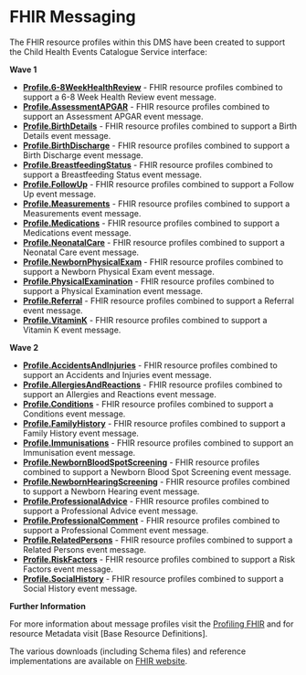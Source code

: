 # FHIR Messaging #

The FHIR resource profiles within this DMS have been created to support the Child Health Events Catalogue Service interface:

**Wave 1**

- **[Profile.6-8WeekHealthReview]** - FHIR resource profiles combined to support a 6-8 Week Health Review event message.
- **[Profile.AssessmentAPGAR]** - FHIR resource profiles combined to support an Assessment APGAR event message.
- **[Profile.BirthDetails]** - FHIR resource profiles combined to support a Birth Details event message.
- **[Profile.BirthDischarge]** - FHIR resource profiles combined to support a Birth Discharge event message.
- **[Profile.BreastfeedingStatus]** - FHIR resource profiles combined to support a Breastfeeding Status event message.
- **[Profile.FollowUp]** - FHIR resource profiles combined to support a Follow Up event message.
- **[Profile.Measurements]** - FHIR resource profiles combined to support a Measurements event message.
- **[Profile.Medications]** - FHIR resource profiles combined to support a Medications event message.
- **[Profile.NeonatalCare]** - FHIR resource profiles combined to support a Neonatal Care event message.
- **[Profile.NewbornPhysicalExam]** - FHIR resource profiles combined to support a Newborn Physical Exam event message.
- **[Profile.PhysicalExamination]** - FHIR resource profiles combined to support a Physical Examination event message. 
- **[Profile.Referral]** - FHIR resource profiles combined to support a Referral event message.
- **[Profile.VitaminK]** - FHIR resource profiles combined to support a Vitamin K event message.

**Wave 2**

- **[Profile.AccidentsAndInjuries]** - FHIR resource profiles combined to support an Accidents and Injuries event message.
- **[Profile.AllergiesAndReactions]** - FHIR resource profiles combined to support an Allergies and Reactions event message.
- **[Profile.Conditions]** - FHIR resource profiles combined to support a Conditions event message.
- **[Profile.FamilyHistory]** - FHIR resource profiles combined to support a Family History event message.
- **[Profile.Immunisations]** - FHIR resource profiles combined to support an Immunisation event message.  
- **[Profile.NewbornBloodSpotScreening]** - FHIR resource profiles combined to support a Newborn Blood Spot Screening event message.
- **[Profile.NewbornHearingScreening]** - FHIR resource profiles combined to support a Newborn Hearing event message.
- **[Profile.ProfessionalAdvice]** - FHIR resource profiles combined to support a Professional Advice event message.
- **[Profile.ProfessionalComment]** - FHIR resource profiles combined to support a Professional Comment event message.
- **[Profile.RelatedPersons]** - FHIR resource profiles combined to support a Related Persons event message.
- **[Profile.RiskFactors]** - FHIR resource profiles combined to support a Risk Factors event message.
- **[Profile.SocialHistory]** - FHIR resource profiles combined to support a Social History event message.


 
**Further Information**

For more information about message profiles visit the [Profiling FHIR] and for resource Metadata visit [Base Resource Definitions].

The various downloads (including Schema files) and reference implementations are available on [FHIR website]. 
 
[Profile.BirthDetails]: ../Profile.BirthDetails/Profile.BirthDetails.html
[Profile.AssessmentAPGAR]: ../Profile.AssessmentAPGAR/Profile.AssessmentAPGAR.html
[Profile.NeonatalCare]: ../Profile.NeonatalCare/Profile.NeonatalCare.html
[Profile.BirthDischarge]: ../Profile.BirthDischarge/Profile.BirthDischarge.html
[Profile.Referral]: ../Profile.Referral/Profile.Referral.html
[Profile.FollowUp]: ../Profile.FollowUp/Profile.FollowUp.html
[Profile.FamilyHistory]: ../Profile.FamilyHistory/Profile.FamilyHistory.html
[Profile.Measurements]: ../Profile.Measurements/Profile.Measurements.html
[Profile.NewbornHearingScreening]: ../Profile.NewbornHearingScreening/Profile.NewbornHearingScreening.html
[Profile.NewbornPhysicalExam]: ../Profile.NewbornPhysicalExam/Profile.NewbornPhysicalExam.html
[Profile.6-8WeekHealthReview]: ../Profile.6-8WeekHealthReview/Profile.6-8WeekHealthReview.html
[Profile.VitaminK]: ../Profile.VitaminK/Profile.VitaminK.html
[Profile.PhysicalExamination]: ../Profile.PhysicalExamination/Profile.PhysicalExamination.html
[Profile.BreastfeedingStatus]: ../Profile.BreastfeedingStatus/Profile.BreastfeedingStatus.html
[Profile.NewbornBloodSpotScreening]: ../Profile.NewbornBloodSpotScreening/Profile.NewbornBloodSpotScreening.html
[Profile.Immunisations]: ../Profile.Immunisations/Profile.Immunisations.html
[Profile.AccidentsAndInjuries]:../Profile.AccidentsAndInjuries/Profile.AccidentsAndInjuries.html
[Profile.RelatedPersons]:../Profile.RelatedPersons/Profile.RelatedPersons.html
[Profile.ProfessionalAdvice]:../Profile.ProfessionalAdvice/Profile.ProfessionalAdvice.html
[Profile.ProfessionalComment]:../Profile.ProfessionalComment/Profile.ProfessionalComment.html
[Profile.AllergiesAndReactions]: ../Profile.AllergiesAndReactions/Profile.AllergiesAndReactions.html
[Profile.Conditions]: ../Profile.Conditions/Profile.Conditions.html
[Profile.SocialHistory]: ../Profile.SocialHistory/Profile.SocialHistory.html
[Profile.Medications]: ../Profile.Medications/Profile.Medications.html
[Profile.RiskFactors]: ../Profile.RiskFactors/Profile.RiskFactors.html

[Profiling FHIR]: http://hl7.org/fhir/profiling.html
[FHIR website]: http://hl7.org/fhir/index.html